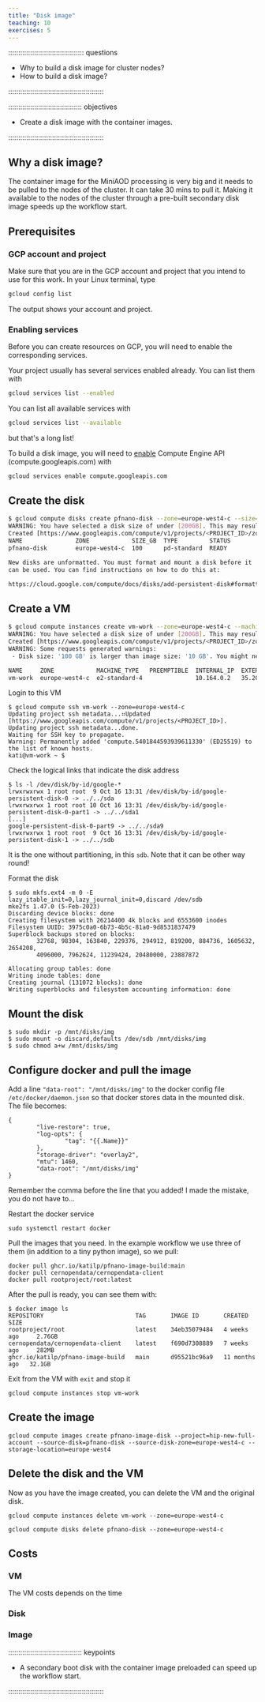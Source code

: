 ```yaml
---
title: "Disk image"
teaching: 10
exercises: 5 
---
```


:::::::::::::::::::::::::::::::::::::: questions 

- Why to build a disk image for cluster nodes?
- How to build a disk image?

::::::::::::::::::::::::::::::::::::::::::::::::

::::::::::::::::::::::::::::::::::::: objectives

- Create a disk image with the container images.

::::::::::::::::::::::::::::::::::::::::::::::::

## Why a disk image?


The container image for the MiniAOD processing is very big and it needs to be pulled to the nodes of the cluster. It can take 30 mins to pull it.
Making it available to the nodes of the cluster through a pre-built secondary disk image speeds up the workflow start.


## Prerequisites

### GCP account and project

Make sure that you are in the GCP account and project that you intend to use for this work. In your Linux terminal, type

```bash
gcloud config list
```

The output shows your account and project. 



### Enabling services

Before you can create resources on GCP, you will need to enable the corresponding services.

Your project usually has several services enabled already. You can list them with

```bash
gcloud services list --enabled
```

You can list all available services with

```bash
gcloud services list --available
```

but that's a long list!

To build a disk image, you will need to [enable](https://cloud.google.com/endpoints/docs/openapi/enable-api#enabling_an_api) Compute Engine API (compute.googleapis.com) with

```bash
gcloud services enable compute.googleapis.com
```


## Create the disk

```bash
$ gcloud compute disks create pfnano-disk --zone=europe-west4-c --size=100GB --type=pd-standard
WARNING: You have selected a disk size of under [200GB]. This may result in poor I/O performance. For more information, see: https://developers.google.com/compute/docs/disks#performance.
Created [https://www.googleapis.com/compute/v1/projects/<PROJECT_ID>/zones/europe-west4-c/disks/pfnano-disk].
NAME               ZONE            SIZE_GB  TYPE         STATUS
pfnano-disk        europe-west4-c  100      pd-standard  READY

New disks are unformatted. You must format and mount a disk before it
can be used. You can find instructions on how to do this at:

https://cloud.google.com/compute/docs/disks/add-persistent-disk#formatting
```

## Create a VM

```bash
$ gcloud compute instances create vm-work --zone=europe-west4-c --machine-type=e2-standard-4 --disk=name=pfnano-disk --boot-disk-size=100GB --image-family=cos-113-lts --image-project=cos-cloud
WARNING: You have selected a disk size of under [200GB]. This may result in poor I/O performance. For more information, see: https://developers.google.com/compute/docs/disks#performance.
Created [https://www.googleapis.com/compute/v1/projects/<PROJECT_ID>/zones/europe-west4-c/instances/vm-work].
WARNING: Some requests generated warnings:
 - Disk size: '100 GB' is larger than image size: '10 GB'. You might need to resize the root repartition manually if the operating system does not support automatic resizing. See https://cloud.google.com/compute/docs/disks/add-persistent-disk#resize_pd for details.

NAME     ZONE            MACHINE_TYPE   PREEMPTIBLE  INTERNAL_IP  EXTERNAL_IP    STATUS
vm-work  europe-west4-c  e2-standard-4               10.164.0.2   35.204.202.73  RUNNING
```

Login to this VM

```
$ gcloud compute ssh vm-work --zone=europe-west4-c
Updating project ssh metadata...⠶Updated [https://www.googleapis.com/compute/v1/projects/<PROJECT_ID>].
Updating project ssh metadata...done.
Waiting for SSH key to propagate.
Warning: Permanently added 'compute.5401844593939611330' (ED25519) to the list of known hosts.
kati@vm-work ~ $ 
```

Check the logical links that indicate the disk address

```
$ ls -l /dev/disk/by-id/google-*
lrwxrwxrwx 1 root root  9 Oct 16 13:31 /dev/disk/by-id/google-persistent-disk-0 -> ../../sda
lrwxrwxrwx 1 root root 10 Oct 16 13:31 /dev/disk/by-id/google-persistent-disk-0-part1 -> ../../sda1
[...]
google-persistent-disk-0-part9 -> ../../sda9
lrwxrwxrwx 1 root root  9 Oct 16 13:31 /dev/disk/by-id/google-persistent-disk-1 -> ../../sdb
```

It is the one without partitioning, in this `sdb`. Note that it can be other way round!

Format the disk


```
$ sudo mkfs.ext4 -m 0 -E lazy_itable_init=0,lazy_journal_init=0,discard /dev/sdb
mke2fs 1.47.0 (5-Feb-2023)
Discarding device blocks: done
Creating filesystem with 26214400 4k blocks and 6553600 inodes
Filesystem UUID: 3975c0a0-6b73-4b5c-81a0-9d8531837479
Superblock backups stored on blocks:
        32768, 98304, 163840, 229376, 294912, 819200, 884736, 1605632, 2654208,
        4096000, 7962624, 11239424, 20480000, 23887872

Allocating group tables: done
Writing inode tables: done
Creating journal (131072 blocks): done
Writing superblocks and filesystem accounting information: done
```

## Mount the disk

```
$ sudo mkdir -p /mnt/disks/img
$ sudo mount -o discard,defaults /dev/sdb /mnt/disks/img
$ sudo chmod a+w /mnt/disks/img
```

## Configure docker and pull the image

Add a line `"data-root": "/mnt/disks/img"` to  the docker config file `/etc/docker/daemon.json` so that docker stores data in the mounted disk. The file becomes:

```
{
        "live-restore": true,
        "log-opts": {
                "tag": "{{.Name}}"
        },
        "storage-driver": "overlay2",
        "mtu": 1460,
        "data-root": "/mnt/disks/img"
}
```

Remember the comma before the line that you added! I made the mistake, you do not have to...

Restart the docker service

```
sudo systemctl restart docker
```

Pull the images that you need. In the example workflow we use three of them (in addition to a tiny python image), so we pull:

```
docker pull ghcr.io/katilp/pfnano-image-build:main
docker pull cernopendata/cernopendata-client
docker pull rootproject/root:latest
```

After the pull is ready, you can see them with:

```
$ docker image ls
REPOSITORY                          TAG       IMAGE ID       CREATED         SIZE
rootproject/root                    latest    34eb35079484   4 weeks ago     2.76GB
cernopendata/cernopendata-client    latest    f690d7308889   7 weeks ago     282MB
ghcr.io/katilp/pfnano-image-build   main      d95521bc96a9   11 months ago   32.1GB
```


Exit from the VM with `exit` and stop it

```
gcloud compute instances stop vm-work
```

## Create the image

```
gcloud compute images create pfnano-image-disk --project=hip-new-full-account --source-disk=pfnano-disk --source-disk-zone=europe-west4-c --storage-location=europe-west4
```

## Delete the disk and the VM

Now as you have the image created, you can delete the VM and the original disk.

```
gcloud compute instances delete vm-work --zone=europe-west4-c
```

```
gcloud compute disks delete pfnano-disk --zone=europe-west4-c
```



## Costs

### VM

The VM costs depends on the time

### Disk


### Image


::::::::::::::::::::::::::::::::::::: keypoints 

- A secondary boot disk with the container image preloaded can speed up the workflow start.


::::::::::::::::::::::::::::::::::::::::::::::::

